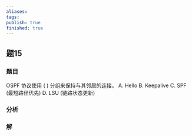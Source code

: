 ```yaml
---
aliases: 
tags: 
publish: true
finished: true
---
```

## 题15
### 题目
OSPF 协议使用 ( ) 分组来保持与其邻居的连接。
A. Hello 
B. Keepalive
C. SPF (最短路径优先) 
D. LSU (链路状态更新)
### 分析

### 解
